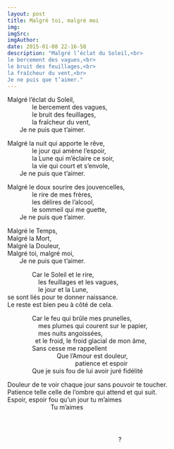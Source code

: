 ```yaml
---
layout: post
title: Malgré toi, malgré moi
img: 
imgSrc: 
imgAuthor: 
date: 2015-01-08 22-16-58
description: "Malgré l’éclat du Soleil,<br>
le bercement des vagues,<br>
le bruit des feuillages,<br>
la fraîcheur du vent,<br>
Je ne puis que t’aimer."
---
```

Malgré l’éclat du Soleil,<br>
<span style="display:inline-block;width:4em"></span>le bercement des vagues,<br>
<span style="display:inline-block;width:4em"></span>le bruit des feuillages,<br>
<span style="display:inline-block;width:4em"></span>la fraîcheur du vent,<br>
<span style="display:inline-block;width:2em"></span>Je ne puis que t’aimer.

Malgré la nuit qui apporte le rêve,<br>
<span style="display:inline-block;width:4em"></span>le jour qui amène l’espoir,<br>
<span style="display:inline-block;width:4em"></span>la Lune qui m’éclaire ce soir,<br>
<span style="display:inline-block;width:4em"></span>la vie qui court et s’envole,<br>
<span style="display:inline-block;width:2em"></span>Je ne puis que t’aimer.

Malgré le doux sourire des jouvencelles,<br>
<span style="display:inline-block;width:4em"></span>le rire de mes frères,<br>
<span style="display:inline-block;width:4em"></span>les délires de l’alcool,<br>
<span style="display:inline-block;width:4em"></span>le sommeil qui me guette,<br>
<span style="display:inline-block;width:2em"></span>Je ne puis que t’aimer.

Malgré le Temps,<br>
Malgré la Mort,<br>
Malgré la Douleur,<br>
Malgré toi, malgré moi,<br>
<span style="display:inline-block;width:2em"></span>Je ne puis que t’aimer.

<span style="display:inline-block;width:4em"></span>Car le Soleil et le rire,<br>
<span style="display:inline-block;width:5em"></span>les feuillages et les vagues,<br>
<span style="display:inline-block;width:5em"></span>le jour et la Lune,<br>
se sont liés pour te donner naissance.<br>
Le reste est bien peu à côté de cela.

<span style="display:inline-block;width:4em"></span>Car le feu qui brûle mes prunelles,<br>
<span style="display:inline-block;width:5em"></span>mes plumes qui courent sur le papier,<br>
<span style="display:inline-block;width:5em"></span>mes nuits angoissées,<br>
<span style="display:inline-block;width:4.5em"></span>et le froid, le froid glacial de mon âme,<br>
<span style="display:inline-block;width:4em"></span>Sans cesse me rappellent<br>
<span style="display:inline-block;width:8em"></span>Que l’Amour est douleur,<br>
<span style="display:inline-block;width:11em"></span>patience et espoir<br>
<span style="display:inline-block;width:4em"></span>Que je suis fou de lui avoir juré fidélité

Douleur de te voir chaque jour sans pouvoir te toucher.<br>
Patience telle celle de l’ombre qui attend et qui suit.<br>
Espoir, espoir fou qu’un jour tu m’aimes<br>
<span style="display:inline-block;width:7em"></span>Tu m’aimes
<div style="height:2em;"></div>

<span style="display:inline-block;width:18em"></span>?
